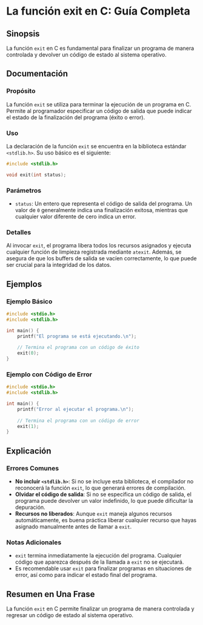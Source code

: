 <!--
Meta Description: # La función exit en C: Guía Completa ## Sinopsis La función `exit` en C es fundamental para finalizar un programa de manera controlada y devolver un ...
Meta Keywords: exit, programa, código, que, función
-->

# La función exit en C: Guía Completa

## Sinopsis
La función `exit` en C es fundamental para finalizar un programa de manera controlada y devolver un código de estado al sistema operativo.

## Documentación
### Propósito
La función `exit` se utiliza para terminar la ejecución de un programa en C. Permite al programador especificar un código de salida que puede indicar el estado de la finalización del programa (éxito o error).

### Uso
La declaración de la función `exit` se encuentra en la biblioteca estándar `<stdlib.h>`. Su uso básico es el siguiente:

```c
#include <stdlib.h>

void exit(int status);
```

### Parámetros
- `status`: Un entero que representa el código de salida del programa. Un valor de `0` generalmente indica una finalización exitosa, mientras que cualquier valor diferente de cero indica un error.

### Detalles
Al invocar `exit`, el programa libera todos los recursos asignados y ejecuta cualquier función de limpieza registrada mediante `atexit`. Además, se asegura de que los buffers de salida se vacíen correctamente, lo que puede ser crucial para la integridad de los datos.

## Ejemplos
### Ejemplo Básico
```c
#include <stdio.h>
#include <stdlib.h>

int main() {
    printf("El programa se está ejecutando.\n");
    
    // Termina el programa con un código de éxito
    exit(0);
}
```

### Ejemplo con Código de Error
```c
#include <stdio.h>
#include <stdlib.h>

int main() {
    printf("Error al ejecutar el programa.\n");
    
    // Termina el programa con un código de error
    exit(1);
}
```

## Explicación
### Errores Comunes
- **No incluir `<stdlib.h>`**: Si no se incluye esta biblioteca, el compilador no reconocerá la función `exit`, lo que generará errores de compilación.
- **Olvidar el código de salida**: Si no se especifica un código de salida, el programa puede devolver un valor indefinido, lo que puede dificultar la depuración.
- **Recursos no liberados**: Aunque `exit` maneja algunos recursos automáticamente, es buena práctica liberar cualquier recurso que hayas asignado manualmente antes de llamar a `exit`.

### Notas Adicionales
- `exit` termina inmediatamente la ejecución del programa. Cualquier código que aparezca después de la llamada a `exit` no se ejecutará.
- Es recomendable usar `exit` para finalizar programas en situaciones de error, así como para indicar el estado final del programa.

## Resumen en Una Frase
La función `exit` en C permite finalizar un programa de manera controlada y regresar un código de estado al sistema operativo.